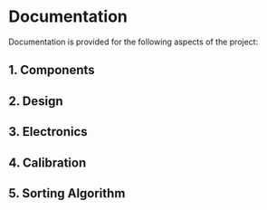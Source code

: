 # Documentation

Documentation is provided for the following aspects of the project:

## 1. Components

## 2. Design

## 3. Electronics

## 4. Calibration

## 5. Sorting Algorithm 
